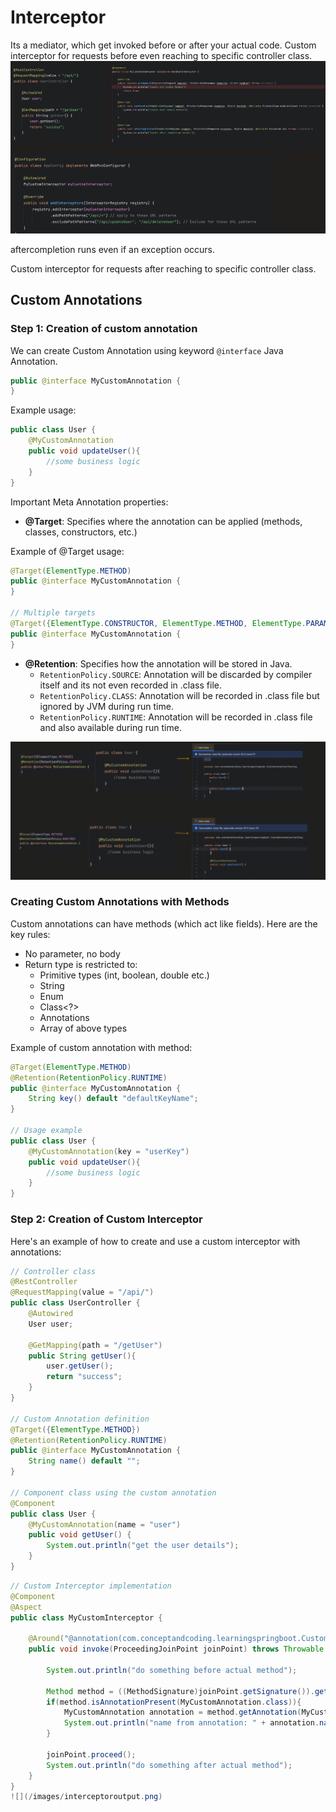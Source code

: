 # Interceptor
Its a mediator, which get invoked before or after your actual code.
Custom interceptor for requests before even reaching to specific controller class.
![](/images/interceptor.png)

aftercompletion runs even if an exception occurs.

Custom interceptor for requests after reaching to specific controller class.

## Custom Annotations
### Step 1: Creation of custom annotation

We can create Custom Annotation using keyword `@interface` Java Annotation.

```java
public @interface MyCustomAnnotation {
}
```

Example usage:
```java
public class User {
    @MyCustomAnnotation
    public void updateUser(){
        //some business logic
    }
}
```

Important Meta Annotation properties:
- **@Target**: Specifies where the annotation can be applied (methods, classes, constructors, etc.)

Example of @Target usage:
```java
@Target(ElementType.METHOD)
public @interface MyCustomAnnotation {
}

// Multiple targets
@Target({ElementType.CONSTRUCTOR, ElementType.METHOD, ElementType.PARAMETER, ElementType.FIELD})
public @interface MyCustomAnnotation {
}
```

- **@Retention**: Specifies how the annotation will be stored in Java.
  - `RetentionPolicy.SOURCE`: Annotation will be discarded by compiler itself and its not even recorded in .class file.
  - `RetentionPolicy.CLASS`: Annotation will be recorded in .class file but ignored by JVM during run time.
  - `RetentionPolicy.RUNTIME`: Annotation will be recorded in .class file and also available during run time.

![](/images/interceptors2.png)

### Creating Custom Annotations with Methods

Custom annotations can have methods (which act like fields). Here are the key rules:
- No parameter, no body
- Return type is restricted to:
  - Primitive types (int, boolean, double etc.)
  - String
  - Enum
  - Class<?>
  - Annotations
  - Array of above types

Example of custom annotation with method:
```java
@Target(ElementType.METHOD)
@Retention(RetentionPolicy.RUNTIME)
public @interface MyCustomAnnotation {
    String key() default "defaultKeyName";
}

// Usage example
public class User {
    @MyCustomAnnotation(key = "userKey")
    public void updateUser(){
        //some business logic
    }
}
```

### Step 2: Creation of Custom Interceptor

Here's an example of how to create and use a custom interceptor with annotations:

```java
// Controller class
@RestController
@RequestMapping(value = "/api/")
public class UserController {
    @Autowired
    User user;

    @GetMapping(path = "/getUser")
    public String getUser(){
        user.getUser();
        return "success";
    }
}

// Custom Annotation definition
@Target({ElementType.METHOD})
@Retention(RetentionPolicy.RUNTIME)
public @interface MyCustomAnnotation {
    String name() default "";
}

// Component class using the custom annotation
@Component
public class User {
    @MyCustomAnnotation(name = "user")
    public void getUser() {
        System.out.println("get the user details");
    }
}
```

```java
// Custom Interceptor implementation
@Component
@Aspect
public class MyCustomInterceptor {
    
    @Around("@annotation(com.conceptandcoding.learningspringboot.CustomInterceptor.MyCustomAnnotation)") //pointcut expression
    public void invoke(ProceedingJoinPoint joinPoint) throws Throwable { //advice
        
        System.out.println("do something before actual method");
        
        Method method = ((MethodSignature)joinPoint.getSignature()).getMethod();
        if(method.isAnnotationPresent(MyCustomAnnotation.class)){
            MyCustomAnnotation annotation = method.getAnnotation(MyCustomAnnotation.class);
            System.out.println("name from annotation: " + annotation.name());
        }
        
        joinPoint.proceed();
        System.out.println("do something after actual method");
    }
}
![](/images/interceptoroutput.png)

